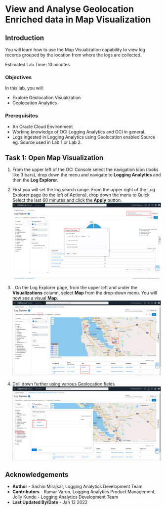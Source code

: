 # View and Analyse Geolocation Enriched data in Map Visualization


## Introduction
You will learn how to use the Map Visualization capability to view log records grouped by the location from where the logs are collected.

Estimated Lab Time: 10 minutes

### Objectives

In this lab, you will:
* Explore Geolocation Visualization
* Geolocation Analytics

### Prerequisites
* An Oracle Cloud Environment
* Working knowledge of OCI Logging Analytics and OCI in general.
* Logs ingested in Logging Analytics using Geolocation enabled Source eg. Source used in Lab 1 or Lab 2.

## **Task 1:**  Open Map Visualization
1. From the upper left of the OCI Console select the navigation icon (looks like 3 bars), drop down the menu and navigate to **Logging Analytics** and then the **Log Explorer**.</br>

2. First you will set the log search range. From the upper right of the Log Explorer page (to the left of Actions), drop down the menu to Quick Select the last 60 minutes and click the **Apply** button.
![](./images/search-visual-time-filter.jpg " ")

3. . On the Log Explorer page, from the upper left and under the **Visualizations** column, select **Map** from the drop-down menu. You will now see a visual **Map**.
![](./images/search-visual-geo.jpg " ")

4. Drill down further using various Geolocation fields
![](./images/search-visual-geo-filter.jpg " ")

## Acknowledgements
* **Author** - Sachin Mirajkar, Logging Analytics Development Team
* **Contributors** -  Kumar Varun, Logging Analytics Product Management, Jolly Kundu - Logging Analytics Development Team
* **Last Updated By/Date** - Jan 12 2022
